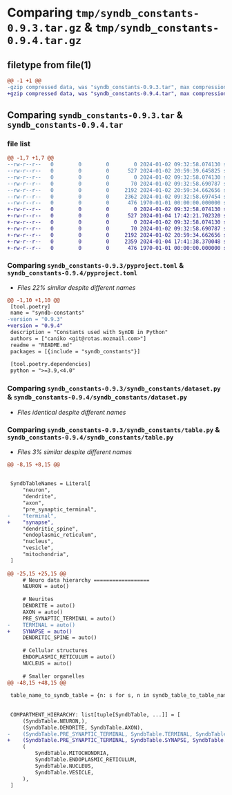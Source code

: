 # Comparing `tmp/syndb_constants-0.9.3.tar.gz` & `tmp/syndb_constants-0.9.4.tar.gz`

## filetype from file(1)

```diff
@@ -1 +1 @@
-gzip compressed data, was "syndb_constants-0.9.3.tar", max compression
+gzip compressed data, was "syndb_constants-0.9.4.tar", max compression
```

## Comparing `syndb_constants-0.9.3.tar` & `syndb_constants-0.9.4.tar`

### file list

```diff
@@ -1,7 +1,7 @@
--rw-r--r--   0        0        0        0 2024-01-02 09:32:58.074130 syndb_constants-0.9.3/README.md
--rw-r--r--   0        0        0      527 2024-01-02 20:59:39.645825 syndb_constants-0.9.3/pyproject.toml
--rw-r--r--   0        0        0        0 2024-01-02 09:32:58.074130 syndb_constants-0.9.3/syndb_constants/__init__.py
--rw-r--r--   0        0        0       70 2024-01-02 09:32:58.690787 syndb_constants-0.9.3/syndb_constants/api.py
--rw-r--r--   0        0        0     2192 2024-01-02 20:59:34.662656 syndb_constants-0.9.3/syndb_constants/dataset.py
--rw-r--r--   0        0        0     2362 2024-01-02 09:32:58.697454 syndb_constants-0.9.3/syndb_constants/table.py
--rw-r--r--   0        0        0      476 1970-01-01 00:00:00.000000 syndb_constants-0.9.3/PKG-INFO
+-rw-r--r--   0        0        0        0 2024-01-02 09:32:58.074130 syndb_constants-0.9.4/README.md
+-rw-r--r--   0        0        0      527 2024-01-04 17:42:21.702320 syndb_constants-0.9.4/pyproject.toml
+-rw-r--r--   0        0        0        0 2024-01-02 09:32:58.074130 syndb_constants-0.9.4/syndb_constants/__init__.py
+-rw-r--r--   0        0        0       70 2024-01-02 09:32:58.690787 syndb_constants-0.9.4/syndb_constants/api.py
+-rw-r--r--   0        0        0     2192 2024-01-02 20:59:34.662656 syndb_constants-0.9.4/syndb_constants/dataset.py
+-rw-r--r--   0        0        0     2359 2024-01-04 17:41:38.370048 syndb_constants-0.9.4/syndb_constants/table.py
+-rw-r--r--   0        0        0      476 1970-01-01 00:00:00.000000 syndb_constants-0.9.4/PKG-INFO
```

### Comparing `syndb_constants-0.9.3/pyproject.toml` & `syndb_constants-0.9.4/pyproject.toml`

 * *Files 22% similar despite different names*

```diff
@@ -1,10 +1,10 @@
 [tool.poetry]
 name = "syndb-constants"
-version = "0.9.3"
+version = "0.9.4"
 description = "Constants used with SynDB in Python"
 authors = ["caniko <git@rotas.mozmail.com>"]
 readme = "README.md"
 packages = [{include = "syndb_constants"}]
 
 [tool.poetry.dependencies]
 python = ">=3.9,<4.0"
```

### Comparing `syndb_constants-0.9.3/syndb_constants/dataset.py` & `syndb_constants-0.9.4/syndb_constants/dataset.py`

 * *Files identical despite different names*

### Comparing `syndb_constants-0.9.3/syndb_constants/table.py` & `syndb_constants-0.9.4/syndb_constants/table.py`

 * *Files 3% similar despite different names*

```diff
@@ -8,15 +8,15 @@
 
 
 SyndbTableNames = Literal[
     "neuron",
     "dendrite",
     "axon",
     "pre_synaptic_terminal",
-    "terminal",
+    "synapse",
     "dendritic_spine",
     "endoplasmic_reticulum",
     "nucleus",
     "vesicle",
     "mitochondria",
 ]
 
@@ -25,15 +25,15 @@
     # Neuro data hierarchy ==================
     NEURON = auto()
 
     # Neurites
     DENDRITE = auto()
     AXON = auto()
     PRE_SYNAPTIC_TERMINAL = auto()
-    TERMINAL = auto()
+    SYNAPSE = auto()
     DENDRITIC_SPINE = auto()
 
     # Cellular structures
     ENDOPLASMIC_RETICULUM = auto()
     NUCLEUS = auto()
 
     # Smaller organelles
@@ -48,15 +48,15 @@
 
 table_name_to_syndb_table = {n: s for s, n in syndb_table_to_table_name.items()}
 
 
 COMPARTMENT_HIERARCHY: list[tuple[SyndbTable, ...]] = [
     (SyndbTable.NEURON,),
     (SyndbTable.DENDRITE, SyndbTable.AXON),
-    (SyndbTable.PRE_SYNAPTIC_TERMINAL, SyndbTable.TERMINAL, SyndbTable.DENDRITIC_SPINE),
+    (SyndbTable.PRE_SYNAPTIC_TERMINAL, SyndbTable.SYNAPSE, SyndbTable.DENDRITIC_SPINE),
     (
         SyndbTable.MITOCHONDRIA,
         SyndbTable.ENDOPLASMIC_RETICULUM,
         SyndbTable.NUCLEUS,
         SyndbTable.VESICLE,
     ),
 ]
```

